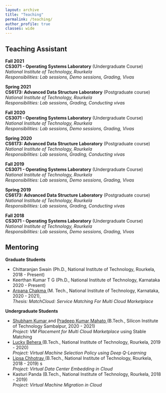 ```yaml
---
layout: archive
title: "Teaching"
permalink: /teaching/
author_profile: true
classes: wide
---
```


## Teaching Assistant
**Fall 2021**<br>
**CS3071 - Operating Systems Laboratory** (Undergraduate Course) <br>
*National Institute of Technology, Rourkela* <br>
*Responsibilities: Lab sessions, Demo sessions, Grading, Vivas* <br>

**Spring 2021**<br>
**CS6173: Advanced Data Structure Laboratory** (Postgraduate course) <br>
*National Institute of Technology, Rourkela* <br>
*Responsibilities: Lab sessions, Grading, Conducting vivas* <br>

**Fall 2020**<br>
**CS3071 - Operating Systems Laboratory** (Undergraduate Course) <br>
*National Institute of Technology, Rourkela* <br>
*Responsibilities: Lab sessions, Demo sessions, Grading, Vivas* <br>

**Spring 2020**<br>
**CS6173: Advanced Data Structure Laboratory** (Postgraduate course) <br>
*National Institute of Technology, Rourkela* <br>
*Responsibilities: Lab sessions, Grading, Conducting vivas* <br>

**Fall 2019**<br>
**CS3071 - Operating Systems Laboratory** (Undergraduate Course) <br>
*National Institute of Technology, Rourkela* <br>
*Responsibilities: Lab sessions, Demo sessions, Grading, Vivas* <br>

**Spring 2019**<br>
**CS6173: Advanced Data Structure Laboratory** (Postgraduate course) <br>
*National Institute of Technology, Rourkela* <br>
*Responsibilities: Lab sessions, Grading, Conducting vivas* <br>

**Fall 2018**<br>
**CS3071 - Operating Systems Laboratory** (Undergraduate Course) <br>
*National Institute of Technology, Rourkela* <br>
*Responsibilities: Lab sessions, Demo sessions, Grading, Vivas* <br>

## Mentoring
**Graduate Students**
<ul>
	<li>
		Chittaranjan Swain (Ph.D., National Institute of Technology, Rourkela, 2018 - Present)
	</li>
	<li>
		Keerthan Kumar T G (Ph.D., National Institute of Technology, Karnataka 2020 - Present)
	</li>
	<li>
		<a href="https://www.linkedin.com/in/arpana-chakma">Arpana Chakma </a> (M. Tech., National Institute of Technology, Karnataka, 2020 - 2021),<br> 
		<i> Thesis: MatchCloud: Service Matching For Multi Cloud Marketplace </i>
	</li>
</ul>	

**Undergraduate Students**
<ul>
	<li>
		<a href="https://www.linkedin.com/in/shubham-kumar-0a2930174"> Shubham Kumar </a> and <a href="https://www.linkedin.com/in/pradeepkmahato"> Pradeep Kumar Mahato </a>  (B.Tech., Silicon Institute of Technology Sambalpur, 2020 - 2021)
		<br> 
		<i> Project: VM Placement for Multi Cloud Marketplace </i>
using Stable Matching
	</li>
	<li>
		<a href="https://www.linkedin.com/in/lucky-behera-644284193">Lucky Behera </a>  (B.Tech., National Institute of Technology, Rourkela, 2019 - 2020) <br>
		<i>Project: Virtual Machine Selection Policy using Deep Q-Learning</i>
	</li>
	<li>
		<a href="https://www.linkedin.com/in/lipsa-chhotray-nitr"> Lipsa Chhotray </a>  (B.Tech., National Institute of Technology, Rourkela, 2018 - 2019) s<br> 
		<i>Project: Virtual Data Center Embedding in Cloud </i>
	</li>
	<li>
		Kasturi Panda (B.Tech., National Institute of Technology, Rourkela, 2018 - 2019)<br> 
		<i>Project: Virtual Machine Migration in Cloud </i>
	</li>
</ul>	

